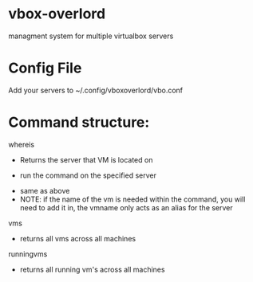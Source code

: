 vbox-overlord
=============

managment system for multiple virtualbox servers

Config File
===========
Add your servers to ~/.config/vboxoverlord/vbo.conf

Command structure:
=================

whereis <vmname>
- Returns the server that VM is located on

<servername> <command>
- run the command on the specified server

<vmname> <command>
- same as above
- NOTE: if the name of the vm is needed within the command, you will need to add
  it in, the vmname only acts as an alias for the server

vms
- returns all vms across all machines

runningvms
- returns all running vm's across all machines

